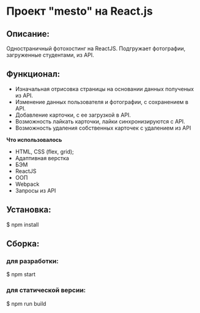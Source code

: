 # Проект "mesto" на React.js

## Описание:
Одностраничный фотохостинг на ReactJS. Подгружает фотографии, загруженные студентами, из API.

## Функционал: 
* Изначальная отрисовка страницы на основании данных полученых из API.
* Изменение данных пользователя и фотографии, с сохранением в API.
* Добавление карточки, с ее загрузкой в API.
* Возможность лайкать карточки, лайки синхронизируются с API.
* Возможность удаления собственных карточек с удалением из API

**Что использовалось**
* HTML, CSS (flex, grid);
* Адаптивная верстка
* БЭМ
* ReactJS
* ООП
* Webpack
* Запросы из API


## Установка:

$ npm install

## Сборка:
### для разработки:
$ npm start
### для статической версии:
$ npm run build
